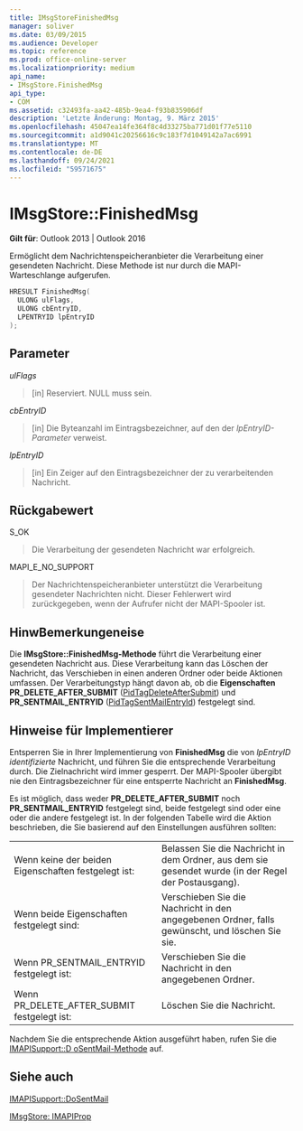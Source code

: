 ```yaml
---
title: IMsgStoreFinishedMsg
manager: soliver
ms.date: 03/09/2015
ms.audience: Developer
ms.topic: reference
ms.prod: office-online-server
ms.localizationpriority: medium
api_name:
- IMsgStore.FinishedMsg
api_type:
- COM
ms.assetid: c32493fa-aa42-485b-9ea4-f93b835906df
description: 'Letzte Änderung: Montag, 9. März 2015'
ms.openlocfilehash: 45047ea14fe364f8c4d33275ba771d01f77e5110
ms.sourcegitcommit: a1d9041c20256616c9c183f7d1049142a7ac6991
ms.translationtype: MT
ms.contentlocale: de-DE
ms.lasthandoff: 09/24/2021
ms.locfileid: "59571675"
---
```

# <a name="imsgstorefinishedmsg"></a>IMsgStore::FinishedMsg

  
  
**Gilt für**: Outlook 2013 | Outlook 2016 
  
Ermöglicht dem Nachrichtenspeicheranbieter die Verarbeitung einer gesendeten Nachricht. Diese Methode ist nur durch die MAPI-Warteschlange aufgerufen.
  
```cpp
HRESULT FinishedMsg(
  ULONG ulFlags,
  ULONG cbEntryID,
  LPENTRYID lpEntryID
);
```

## <a name="parameters"></a>Parameter

 _ulFlags_
  
> [in] Reserviert. NULL muss sein.
    
 _cbEntryID_
  
> [in] Die Byteanzahl im Eintragsbezeichner, auf den der  _lpEntryID-Parameter_ verweist. 
    
 _lpEntryID_
  
> [in] Ein Zeiger auf den Eintragsbezeichner der zu verarbeitenden Nachricht.
    
## <a name="return-value"></a>Rückgabewert

S_OK 
  
> Die Verarbeitung der gesendeten Nachricht war erfolgreich.
    
MAPI_E_NO_SUPPORT 
  
> Der Nachrichtenspeicheranbieter unterstützt die Verarbeitung gesendeter Nachrichten nicht. Dieser Fehlerwert wird zurückgegeben, wenn der Aufrufer nicht der MAPI-Spooler ist.
    
## <a name="remarks"></a>HinwBemerkungeneise

Die **IMsgStore::FinishedMsg-Methode** führt die Verarbeitung einer gesendeten Nachricht aus. Diese Verarbeitung kann das Löschen der Nachricht, das Verschieben in einen anderen Ordner oder beide Aktionen umfassen. Der Verarbeitungstyp hängt davon ab, ob die **Eigenschaften PR_DELETE_AFTER_SUBMIT** ([PidTagDeleteAfterSubmit](pidtagdeleteaftersubmit-canonical-property.md)) und **PR_SENTMAIL_ENTRYID** ([PidTagSentMailEntryId](pidtagsentmailentryid-canonical-property.md)) festgelegt sind. 
  
## <a name="notes-to-implementers"></a>Hinweise für Implementierer

Entsperren Sie in Ihrer Implementierung von **FinishedMsg** die von  _lpEntryID identifizierte_ Nachricht, und führen Sie die entsprechende Verarbeitung durch. Die Zielnachricht wird immer gesperrt. Der MAPI-Spooler übergibt nie den Eintragsbezeichner für eine entsperrte Nachricht an **FinishedMsg**.
  
Es ist möglich, dass weder **PR_DELETE_AFTER_SUBMIT** noch **PR_SENTMAIL_ENTRYID** festgelegt sind, beide festgelegt sind oder eine oder die andere festgelegt ist. In der folgenden Tabelle wird die Aktion beschrieben, die Sie basierend auf den Einstellungen ausführen sollten: 
  
|||
|:-----|:-----|
|Wenn keine der beiden Eigenschaften festgelegt ist:  <br/> |Belassen Sie die Nachricht in dem Ordner, aus dem sie gesendet wurde (in der Regel der Postausgang).  <br/> |
|Wenn beide Eigenschaften festgelegt sind:  <br/> |Verschieben Sie die Nachricht in den angegebenen Ordner, falls gewünscht, und löschen Sie sie.  <br/> |
|Wenn PR_SENTMAIL_ENTRYID festgelegt ist:  <br/> |Verschieben Sie die Nachricht in den angegebenen Ordner.  <br/> |
|Wenn PR_DELETE_AFTER_SUBMIT festgelegt ist:  <br/> |Löschen Sie die Nachricht.  <br/> |
   
Nachdem Sie die entsprechende Aktion ausgeführt haben, rufen Sie die [IMAPISupport::D oSentMail-Methode](imapisupport-dosentmail.md) auf. 
  
## <a name="see-also"></a>Siehe auch



[IMAPISupport::DoSentMail](imapisupport-dosentmail.md)
  
[IMsgStore: IMAPIProp](imsgstoreimapiprop.md)

